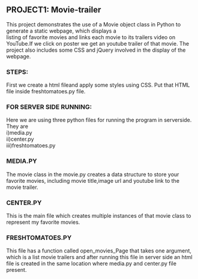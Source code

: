 ## PROJECT1: Movie-trailer
   This project demonstrates the use of a Movie object class in Python to generate a static webpage, which displays a      
listing  of favorite movies and links each movie to its trailers video on YouTube.If we click on poster we get an youtube      trailer of that movie. The project also includes some CSS and jQuery involved in the display of the webpage.
### STEPS:   
 First we create a html fileand apply some styles using CSS. Put that HTML file inside freshtomatoes.py file.
### FOR SERVER SIDE RUNNING:  
Here we are using three python files for running the program in serverside.  
They are  
i)media.py  
ii)center.py  
iii)freshtomatoes.py

### MEDIA.PY
   The movie class in the movie.py creates a data structure to store your favorite movies, including movie title,image url and youtube link to the movie trailer.

### CENTER.PY
   This is the main file which creates multiple instances of that movie class to represent my favorite movies.
   
### FRESHTOMATOES.PY 
   This file has a function called open_movies_Page that takes one argument, which is a list movie trailers and after running this file in server side an html file is created in the same location where
  media.py and center.py file present.
